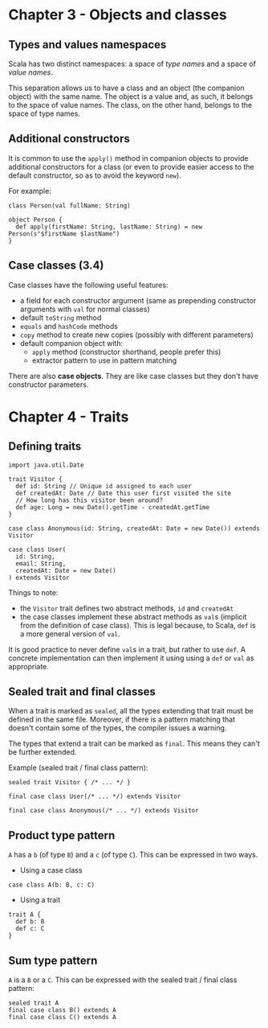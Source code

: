 # Chapter 3 - Objects and classes

## Types and values namespaces

Scala has two distinct namespaces: a space of *type names* and a space of *value names*.

This separation allows us to have a class and an object (the companion object) with the same name.
The object is a value and, as such, it belongs to the space of value names.
The class, on the other hand, belongs to the space of type names.

## Additional constructors

It is common to use the `apply()` method in companion objects to provide additional constructors for a class
(or even to provide easier access to the default constructor, so as to avoid the keyword `new`).

For example:

```
class Person(val fullName: String)

object Person {
  def apply(firstName: String, lastName: String) = new Person(s"$firstName $lastName")
}
```

## Case classes (3.4)

Case classes have the following useful features:

- a field for each constructor argument (same as prepending constructor arguments with `val` for normal classes)
- default `toString` method
- `equals` and `hashCode` methods
- `copy` method to create new copies (possibly with different parameters)
- default companion object with:
  - `apply` method (constructor shorthand, people prefer this)
  - extractor pattern to use in pattern matching

There are also **case objects**. They are like case classes but they don't have constructor parameters.


# Chapter 4 - Traits

## Defining traits

```
import java.util.Date

trait Visitor {
  def id: String // Unique id assigned to each user
  def createdAt: Date // Date this user first visited the site
  // How long has this visitor been around?
  def age: Long = new Date().getTime - createdAt.getTime
}

case class Anonymous(id: String, createdAt: Date = new Date()) extends Visitor

case class User(
  id: String,
  email: String,
  createdAt: Date = new Date()
) extends Visitor
```

Things to note:
- the `Visitor` trait defines two abstract methods, `id` and `createdAt`
- the case classes implement these abstract methods as `val`s (implicit from the definition of case class).
This is legal because, to Scala, `def` is a more general version of `val`.

It is good practice to never define `val`s in a trait, but rather to use `def`. A concrete implementation
can then implement it using using a `def` or `val` as appropriate.

## Sealed trait and final classes

When a trait is marked as `sealed`, all the types extending that trait must be defined in the same file.
Moreover, if there is a pattern matching that doesn't contain some of the types, the compiler issues a warning.

The types that extend a trait can be marked as `final`. This means they can't be further extended.

Example (sealed trait / final class pattern):

```
sealed trait Visitor { /* ... */ }

final case class User(/* ... */) extends Visitor

final case class Anonymous(/* ... */) extends Visitor
```

## Product type pattern

`A` has a `b` (of type `B`) and a `c` (of type `C`). This can be expressed in two ways.

- Using a case class

```
case class A(b: B, c: C)
```

- Using a trait

```
trait A {
  def b: B
  def c: C
}
```

## Sum type pattern

`A` is a `B` or a `C`. This can be expressed with the sealed trait / final class pattern:

```
sealed trait A
final case class B() extends A
final case class C() extends A
```

